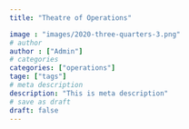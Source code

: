 ```yaml
---
title: "Theatre of Operations"

image : "images/2020-three-quarters-3.png"
# author
author : ["Admin"]
# categories
categories: ["operations"]
tage: ["tags"]
# meta description
description: "This is meta description"
# save as draft
draft: false
---
```


